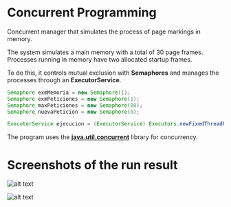 # Concurrent Programming
Concurrent manager that simulates the process of page markings in memory.

The system simulates a main memory with a total of 30 page frames. Processes running in memory have two allocated startup frames.

To do this, it controls mutual exclusion with **Semaphores** and manages the processes through an **ExecutorService**.

```java
Semaphore exmMemoria = new Semaphore(1);   
Semaphore exmPeticiones = new Semaphore(1); 
Semaphore maxPeticiones = new Semaphore(80);
Semaphore nuevaPeticion = new Semaphore(0); 
```

```java
ExecutorService ejecucion = (ExecutorService) Executors.newFixedThreadPool(8);
```

The program uses the [**java.util.concurrent**](https://docs.oracle.com/javase/7/docs/api/java/util/concurrent/package-summary.html) library for concurrency.

# Screenshots of the run result

![alt text](https://i.imgur.com/hLVHBsml.png "Run Result")

![alt text](https://i.imgur.com/Sqi6ObEl.png "Run Result")
